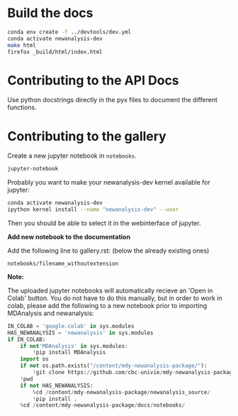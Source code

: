 # Build the docs
```bash
conda env create -f ../devtools/dev.yml
conda activate newanalysis-dev
make html
firefox _build/html/index.html
```

# Contributing to the API Docs
Use python docstrings directly in the pyx files to document the different functions.

# Contributing to the gallery
Create a new jupyter notebook in `notebooks`.

```bash
jupyter-notebook 
```

Probably you want to make your newanalysis-dev kernel available for jupyter:
```bash
conda activate newanalysis-dev
ipython kernel install --name "newanalysis-dev" --user
```
Then you should be able to select it in the webinterface of jupyter.

**Add new notebook to the documentation**

Add the following line to gallery.rst:
(below the already existing ones)

```notebooks/filename_withoutextension```

**Note:**

The uploaded jupyter notebooks will automatically recieve an 'Open in Colab' button.
You do not have to do this manually, but in order to work in colab, please add the following to a new notebook prior to importing MDAnalysis and newanalysis:
```python
IN_COLAB = 'google.colab' in sys.modules
HAS_NEWANALYSIS = 'newanalysis' in sys.modules
if IN_COLAB:
    if not'MDAnalysis' in sys.modules:
        !pip install MDAnalysis
    import os
    if not os.path.exists("/content/mdy-newanalysis-package/"):
        !git clone https://github.com/cbc-univie/mdy-newanalysis-package.git
    !pwd
    if not HAS_NEWANALYSIS:
        %cd /content/mdy-newanalysis-package/newanalysis_source/
        !pip install .
    %cd /content/mdy-newanalysis-package/docs/notebooks/
```

